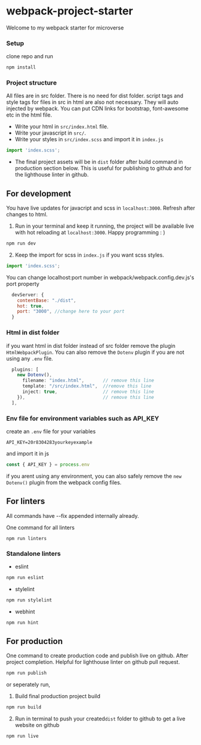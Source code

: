 # webpack-project-starter


Welcome to my webpack starter for microverse

### Setup

clone repo and run

```bash
npm install
```

### Project structure
All files are in src folder. There is no need for dist folder. script tags and style tags for files in src in html are also not necessary. They will auto injected by webpack. You can put CDN links for bootstrap, font-awesome etc in the html file.

* Write your html in `src/index.html` file.
* Write your javascript in `src/`. 
* Write your styles in `src/index.scss` and import it in `index.js`
```js
import 'index.scss';
```
* The final project assets will be in `dist` folder after build command in production section below. This is useful for publishing to github and for the lighthouse linter in github.
###

## For development
You have live updates for javacript and scss in `localhost:3000`. Refresh after changes to html.

1. Run in your terminal and keep it running, the project will be available live with hot reloading at `localhost:3000`. Happy programming : )
```bash
npm run dev
```
2. Keep the import for scss in `index.js` if you want scss styles.
```js
import 'index.scss';
```

You can change localhost:port number in webpack/webpack.config.dev.js's port property
```js
  devServer: {
    contentBase: "./dist",
    hot: true,
    port: "3000", //change here to your port
  }
```
### Html in dist folder 
if you want html in dist folder instead of src folder
remove the plugin `HtmlWebpackPlugin`. You can also remove the `Dotenv` plugin if you are not using any `.env` file.

```js
  plugins: [
    new Dotenv(),
      filename: "index.html",       // remove this line
      template: "/src/index.html",  //remove this line
      inject: true,                 // remove this line
    }),                             // remove this line
  ],
```

### Env file for environment variables such as API_KEY
create an `.env` file for your variables
```.env
API_KEY=20r8304283yourkeyexample
```
and import it in js

```js
const { API_KEY } = process.env
```
if you arent using any environment, you can also safely remove the `new Dotenv()` plugin from the webpack config files.

## For linters
All commands have --fix appended internally already.

One command for all linters
```
npm run linters
```

### Standalone linters
* eslint
```bash
npm run eslint
```
* stylelint
```bash
npm run stylelint
```
* webhint
```bash
npm run hint
```

## For production
One command to create production code and publish live on github. After project completion. Helpful for lighthouse linter on github pull request.

```bash
npm run publish
```
or seperately run,

1. Build final production project build
```bash
npm run build
```
2. Run in terminal to push your created`dist` folder to github to get a live website on github
```bash
npm run live
```
